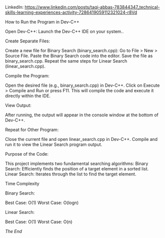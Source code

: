 LinkedIn:
https://www.linkedin.com/posts/taqi-abbas-783844347_technical-skills-learning-experiences-activity-7286419059112321024-r8Vd


How to Run the Program in Dev-C++ 
 
Open Dev-C++: Launch the Dev-C++ IDE on your system..
 
Create Separate Files: 

Create a new file for Binary Search (binary_search.cpp): 
Go to File > New > Source File. 
Paste the Binary Search code into the editor. 
Save the file as binary_search.cpp. 
Repeat the same steps for Linear Search (linear_search.cpp). 
 
Compile the Program: 

Open the desired file (e.g., binary_search.cpp) in Dev-C++. 
Click on Execute > Compile and Run or press F11. 
This will compile the code and execute it directly within the IDE. 
 
View Output:

After running, the output will appear in the console window at the bottom of Dev-C++. 
 
Repeat for Other Program: 

Close the current file and open linear_search.cpp in Dev-C++. 
Compile and run it to view the Linear Search program output. 
 
 
 
 
Purpose of the Code:
 
This project implements two fundamental searching algorithms: 
Binary Search: 
Efficiently finds the position of a target element in a sorted list. 
Linear Search: 
Iterates through the list to find the target element. 
 
Time Complexity 
 
Binary Search: 
 
Best Case:  O(1) 
Worst Case: O(logn)  
 
Linear Search: 
 
Best Case: O(1) 
Worst Case: O(n) 
 
 
_The End_
 
